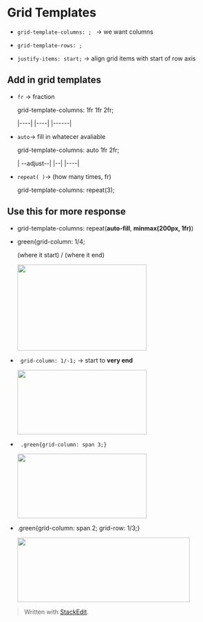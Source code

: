 
# Grid Templates
* ``grid-template-columns: ; `` → we want columns
* ``grid-template-rows: ;``

* ``justify-items: start;``  → align grid items with start of row axis

## Add in grid templates
* ``fr`` → fraction <p>
	grid-template-columns: 1fr 1fr 2fr; <p>
	|----| |----| |------|
	
* ``auto``→ fill in whatecer avaliable <p>
	grid-template-columns: auto 1fr 2fr; <p>
	| --adjust--| |--| |----|

* ``repeat( )``→ (how many times, fr) <p>
grid-template-columns: repeat(3);
	
## Use this for more response
* grid-template-columns: repeat(**auto-fill**, **minmax(200px, 1fr)**)  

* green{grid-column: 1/4; <p>
	(where it start) / (where it end)
	<div>
	<img src="https://user-images.githubusercontent.com/68550874/130927830-2859bd7f-f5dd-4fe7-82f1-28fe949e1335.png" width="300" height="200"/>
	</div>

<p><p>

* `` grid-column: 1/-1;`` → start to **very end**

	<div>
	<img src="https://user-images.githubusercontent.com/68550874/130942528-92279ea7-850e-4ee3-a5d1-3898512ae5e6.png" width="300" height="150"/>
	</div>
 
<p><p>

* ` .green{grid-column: span 3;}`
	
	<div>
	<img src="https://user-images.githubusercontent.com/68550874/130947619-6ce4ee06-c14d-4ac4-b192-0df5abf55de9.png" width="300" height="150"/>
	</div>

* .green{grid-column: span 2; grid-row: 1/3;}

	<div>
	<img src="https://user-images.githubusercontent.com/68550874/130948215-5c06a12e-de6b-4162-b3a5-960e5cbbc723.png" width="400" height="150"/>
	</div>








> Written with [StackEdit](https://stackedit.io/).
<!--stackedit_data:
eyJoaXN0b3J5IjpbLTEyMzU4MjQ2NCwtMTk1OTY3ODAwOSw3OT
U4ODQ4ODcsMjA0MTc4MjA5NywtMjg1Njg3MTEyLDMzNTgwODU5
Nyw0ODYxODg1MzAsLTM5NzQzMzMzMywtMTY3MzAwNzkxNyw1NT
Q0Mzg2OTMsLTQ3MzUzMjYxOSwxMDk3NTY3OTAyLC04NTc0ODEz
NDBdfQ==
-->

